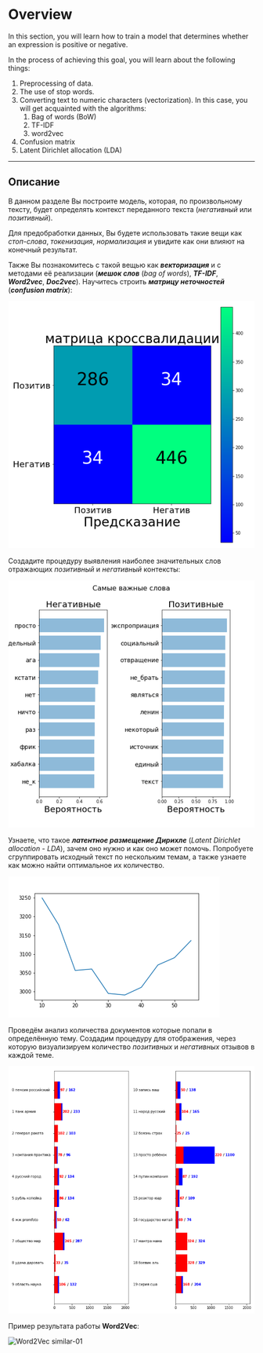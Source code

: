 # Overview

In this section, you will learn how to train a model that determines whether an expression is positive or negative.

In the process of achieving this goal, you will learn about the following things:
1. Preprocessing of data.
1. The use of stop words.
1. Converting text to numeric characters (vectorization). In this case, you will get acquainted with the algorithms:
    1. Bag of words (BoW)
    1. TF-IDF
    1. word2vec
1. Confusion matrix
1. Latent Dirichlet allocation (LDA)

---

## Описание

В данном разделе Вы построите модель, которая, по произвольному тексту, будет определять контекст переданного текста (_негативный_ или _позитивный_).

Для предобработки данных, Вы будете использовать такие вещи как _стоп-слова_, _токенизация_, _нормализация_ и увидите как они влияют на конечный результат.

Также Вы познакомитесь с такой вещью как ___векторизация___ и с методами её реализации (___мешок слов___ (_bag of words_), ___TF-IDF___, ___Word2vec___, ___Doc2vec___).
Научитесь строить ___матрицу неточностей___ (___confusion matrix___):

![confusion_matrix-01](../images/part02/confusion_matrix01.png)

Создадите процедуру выявления наиболее значительных слов отражающих _позитивный_ и _негативный_ контексты:

![important_words-01](../images/part02/important_words01.png)

Узнаете, что такое ___латентное размещение Дирихле___ (_Latent Dirichlet allocation_ - _LDA_), зачем оно нужно и как оно может помочь.
Попробуете сгруппировать исходный текст по нескольким темам, а также узнаете как можно найти оптимальное их количество.

![optimal_themes-01](../images/part02/optimal_themes01.png)

Проведём анализ количества документов которые попали в определённую тему.
Создадим процедуру для отображения, через которую визуализируем количество _позитивных_ и _негативных_ отзывов в каждой теме.

![result-01](../images/part02/result01.png)

Пример результата работы **Word2Vec**:

![Word2Vec similar-01](../images/part02/Word2Vec_similar-02.gif)
